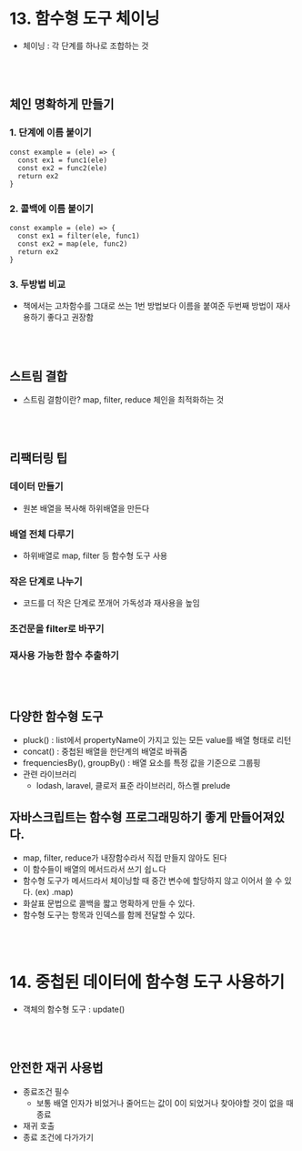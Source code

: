 # 13. 함수형 도구 체이닝

- 체이닝 : 각 단계를 하나로 조합하는 것

<br></br>

## 체인 명확하게 만들기

### 1. 단계에 이름 붙이기
```
const example = (ele) => {
  const ex1 = func1(ele)
  const ex2 = func2(ele)
  return ex2 
}
```

### 2. 콜백에 이름 붙이기
```
const example = (ele) => {
  const ex1 = filter(ele, func1)
  const ex2 = map(ele, func2)
  return ex2 
}
```

### 3. 두방법 비교
- 책에서는 고차함수를 그대로 쓰는 1번 방법보다 이름을 붙여준 두번째 방법이 재사용하기 좋다고 권장함

<br></br>

## 스트림 결합
- 스트림 결함이란? map, filter, reduce 체인을 최적화하는 것

<br></br>

## 리팩터링 팁
### 데이터 만들기
- 원본 배열을 복사해 하위배열을 만든다
### 배열 전체 다루기
- 하위배열로 map, filter 등 함수형 도구 사용
### 작은 단계로 나누기
- 코드를 더 작은 단계로 쪼개어 가독성과 재사용을 높임
### 조건문을 filter로 바꾸기
### 재사용 가능한 함수 추출하기

<br></br>

## 다양한 함수형 도구
- pluck() :  list에서 propertyName이 가지고 있는 모든 value를 배열 형태로 리턴
- concat() : 중첩된 배열을 한단계의 배열로 바꿔줌
- frequenciesBy(), groupBy() : 배열 요소를 특정 값을 기준으로 그룹핑
- 관련 라이브러리
  - lodash, laravel, 클로저 표준 라이브러리, 하스켈 prelude


## 자바스크립트는 함수형 프로그래밍하기 좋게 만들어져있다.

- map, filter, reduce가 내장함수라서 직접 만들지 않아도 된다
- 이 함수들이 배열의 메서드라서 쓰기 쉽ㄴ다
- 함수형 도구가 메서드라서 체이닝할 때 중간 변수에 할당하지 않고 이어서 쓸 수 있다. (ex) .map)
- 화살표 문법으로 콜백을 짧고 명확하게 만들 수 있다.
- 함수형 도구는 항목과 인덱스를 함께 전달할 수 있다.

<br></br>

# 14. 중첩된 데이터에 함수형 도구 사용하기

- 객체의 함수형 도구 : update()

<br></br>

## 안전한 재귀 사용법

- 종료조건 필수
  - 보통 배열 인자가 비었거나 줄어드는 값이 0이 되었거나 찾아야할 것이 없을 때 종료
- 재귀 호출
- 종료 조건에 다가가기

